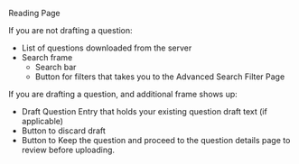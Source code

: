 Reading Page

If you are not drafting a question:
  - List of questions downloaded from the server
  - Search frame
    - Search bar 
    - Button for filters that takes you to the Advanced Search Filter Page

If you are drafting a question, and additional frame shows up:
  - Draft Question Entry that holds your existing question draft text (if applicable)
  - Button to discard draft
  - Button to Keep the question and proceed to the question details page to review before uploading.
